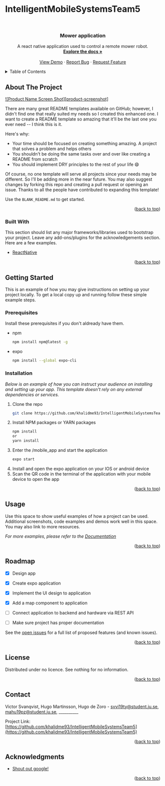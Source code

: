 # IntelligentMobileSystemsTeam5

<!-- PROJECT LOGO -->
<br />
<div align="center">
  <a href="https://github.com/khalidme93/IntelligentMobileSystemsTeam5/tree/frontend>
    <img src="/src/images/mower.png" alt="Logo" width="80" height="80">
  </a>

  <h3 align="center">Mower application</h3>

  <p align="center">
    A react native application used to control a remote mower robot.
    <br />
    <a href="https://github.com/khalidme93/IntelligentMobileSystemsTeam5/tree/frontend"><strong>Explore the docs »</strong></a>
    <br />
    <br />
    <a href="https://github.com/khalidme93/IntelligentMobileSystemsTeam5/tree/frontend">View Demo</a>
    ·
    <a href="https://github.com/khalidme93/IntelligentMobileSystemsTeam5/issues">Report Bug</a>
    ·
    <a href="https://github.com/khalidme93/IntelligentMobileSystemsTeam5/issues">Request Feature</a>
  </p>
</div>



<!-- TABLE OF CONTENTS -->
<details>
  <summary>Table of Contents</summary>
  <ol>
    <li>
      <a href="#about-the-project">About The Project</a>
      <ul>
        <li><a href="#built-with">Built With</a></li>
      </ul>
    </li>
    <li>
      <a href="#getting-started">Getting Started</a>
      <ul>
        <li><a href="#prerequisites">Prerequisites</a></li>
        <li><a href="#installation">Installation</a></li>
      </ul>
    </li>
    <li><a href="#usage">Usage</a></li>
    <li><a href="#roadmap">Roadmap</a></li>
    <li><a href="#license">License</a></li>
    <li><a href="#contact">Contact</a></li>
    <li><a href="#acknowledgments">Acknowledgments</a></li>
  </ol>
</details>



<!-- ABOUT THE PROJECT -->
## About The Project

[![Product Name Screen Shot][product-screenshot]](https://example.com)

There are many great README templates available on GitHub; however, I didn't find one that really suited my needs so I created this enhanced one. I want to create a README template so amazing that it'll be the last one you ever need -- I think this is it.

Here's why:
* Your time should be focused on creating something amazing. A project that solves a problem and helps others
* You shouldn't be doing the same tasks over and over like creating a README from scratch
* You should implement DRY principles to the rest of your life :smile:

Of course, no one template will serve all projects since your needs may be different. So I'll be adding more in the near future. You may also suggest changes by forking this repo and creating a pull request or opening an issue. Thanks to all the people have contributed to expanding this template!

Use the `BLANK_README.md` to get started.

<p align="right">(<a href="#top">back to top</a>)</p>



### Built With

This section should list any major frameworks/libraries used to bootstrap your project. Leave any add-ons/plugins for the acknowledgements section. Here are a few examples.

* [ReactNative](https://reactnative.dev/)

<p align="right">(<a href="#top">back to top</a>)</p>



<!-- GETTING STARTED -->
## Getting Started

This is an example of how you may give instructions on setting up your project locally.
To get a local copy up and running follow these simple example steps.

### Prerequisites

Install these prerequisites if you don't aldready have them.
* npm
  ```sh
  npm install npm@latest -g
  ```
* expo
  ```sh
  npm install --global expo-cli
  ```
### Installation

_Below is an example of how you can instruct your audience on installing and setting up your app. This template doesn't rely on any external dependencies or services._

1. Clone the repo
   ```sh
   git clone https://github.com/khalidme93/IntelligentMobileSystemsTeam5.git
   ```
2. Install NPM packages or YARN packages
   ```sh
   npm install
   or
   yarn install
   ```
3. Enter the /mobile_app and start the application
   ```sh
   expo start
   ```
4. Install and open the expo application on your IOS or android device
5. Scan the QR code in the terminal of the application with your mobile device to open the app

<p align="right">(<a href="#top">back to top</a>)</p>



<!-- USAGE EXAMPLES -->
## Usage

Use this space to show useful examples of how a project can be used. Additional screenshots, code examples and demos work well in this space. You may also link to more resources.

_For more examples, please refer to the [Documentation](https://example.com)_

<p align="right">(<a href="#top">back to top</a>)</p>



<!-- ROADMAP -->
## Roadmap

- [x] Design app
- [x] Create expo application
- [x] Implement the UI design to application
- [x] Add a map component to application
- [ ] Connect application to backend and hardware via REST API
- [ ] Make sure project has proper documentation


See the [open issues](https://github.com/khalidme93/IntelligentMobileSystemsTeam5/issues) for a full list of proposed features (and known issues).

<p align="right">(<a href="#top">back to top</a>)</p>



<!-- LICENSE -->
## License

Distributed under no licence. See nothing for no information.

<p align="right">(<a href="#top">back to top</a>)</p>



<!-- CONTACT -->
## Contact

Victor Svanqvist, Hugo Martinsson, Hugo de Zoro - svvi19ty@student.ju.se, mahu19pz@student.ju.se, __________

Project Link: [https://github.com/khalidme93/IntelligentMobileSystemsTeam5](https://github.com/khalidme93/IntelligentMobileSystemsTeam5)

<p align="right">(<a href="#top">back to top</a>)</p>


<!-- ACKNOWLEDGMENTS -->
## Acknowledgments


* [Shout out google!](https://google.com)

<p align="right">(<a href="#top">back to top</a>)</p>

